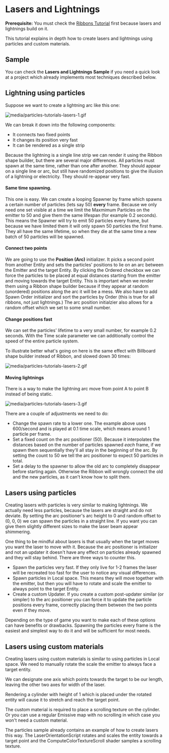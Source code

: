 # Lasers and Lightnings

**Prerequisite:** You must check the [Ribbons Tutorial](ribbons.md) first because lasers and lightnings build on it.

This tutorial explains in depth how to create lasers and lightnings using particles and custom materials.

## Sample

You can check the **Lasers and Lightnings Sample** if you need a quick look at a project which already implements most techniques described below.

## Lightning using particles

Suppose we want to create a lightning arc like this one:

![media/particles-tutorials-lasers-1.gif](media/particles-tutorials-lasers-1.gif)

We can break it down into the following components:
 - It connects two fixed points
 - It changes its position very fast
 - It can be rendered as a single strip
 
Because the lightning is a single line strip we can render it using the Ribbon shape builder, but there are several major differences. 
All particles must spawn at the same time, rather than one after another. 
They should appear on a single line or arc, but still have randomized positions to give the illusion of a lightning or electricity.
They should re-appear very fast.

#### Same time spawning.

This one is easy. We can create a looping Spawner by frame which spawns a certain number of particles (lets say 50) **every** frame. 
Because we only need one set visible at a time we limit the Maxmimum Particles on the emitter to 50 and give them the same lifespan (for example 0.2 seconds).
This means the Spawner will try to emit 50 particles every frame, but because we have limited them it will only spawn 50 particles the first frame.
They all have the same lifetime, so when they die at the same time a new batch of 50 particles will be spawned.

#### Connect two points

We are going to use the **Position (Arc)** initializer. It picks a second point from another Entity and sets the particles' positions to lie on an arc between the Emitter and the target Entity.
By clicking the Ordered checkbox we can force the particles to be placed at equal distances starting from the emitter and moving towards the target Entity.
This is important when we render them using a Ribbon shape builder because if they appear at random (unordered) positions along the arc it will be a mess. 
We also have to add Spawn Order initializer and sort the particles by Order (this is true for all ribbons, not just lightnings.)
The arc position initialzier also allows for a random offset which we set to some small number.

#### Change positions fast

We can set the particles' lifetime to a very small number, for example 0.2 seconds. With the Time scale parameter we can additionally control the speed of the entire particle system.


To illustrate better what's going on here is the same effect with Billboard shape builder instead of Ribbon, and slowed down 30 times:

![media/particles-tutorials-lasers-2.gif](media/particles-tutorials-lasers-2.gif)


#### Moving lightnings

There is a way to make the lightning arc move from point A to point B instead of being static.

![media/particles-tutorials-lasers-3.gif](media/particles-tutorials-lasers-3.gif)

There are a couple of adjustments we need to do:
 - Change the spawn rate to a lower one. The example above uses 600/second and is played at 0.1 time scale, which means around 1 particle per frame.
 - Set a fixed count on the arc positioner (50). Because it interpolates the distances based on the number of particles spawned *each* frame, if we spawn them sequentially they'll all stay in the beginning of the arc. By setting the count to 50 we tell the arc positioner to expect 50 particles in total.
 - Set a delay to the spawner to allow the old arc to completely disappear before starting again. Otherwise the Ribbon will wrongly connect the old and the new particles, as it can't know how to split them.


## Lasers using particles

Creating lasers with particles is very similar to making lightnings. We actually need less particles, because the lasers are straight and do not deviate. 
By setting the arc positioner's arc height to 0 and random offset to (0, 0, 0) we can spawn the particles in a straight line. If you want you can give them slightly different sizes to make the laser beam appear shimmering.

One thing to be mindful about lasers is that usually when the target moves you want the laser to move with it. Because the arc positioner is initializer and not an updater it doesn't have any effect on particles already spawned and they will stay behind. There are three ways to counter this.

- Spawn the particles very fast. If they only live for 1-2 frames the laser will be recreated too fast for the user to notice any visual differences.
- Spawn particles in Local space. This means they will move together with the emitter, but then you will have to rotate and scale the emitter to always point to the target Entity.
- Create a custom Updater. If you create a custom post-updater similar (or simpler) to the arc positioner you can force it to update the particle positions every frame, correctly placing them between the two points even if they move.

Depending on the type of game you want to make each of these options can have benefits or drawbacks. Spawning the particles every frame is the easiest and simplest way to do it and will be sufficient for most needs.


## Lasers using custom materials

Creating lasers using custom materials is similar to using particles in Local space. We need to manually rotate the scale the emitter to always face a target entity.

We can designate one axis which points towards the target to be our length, leaving the other two axes for width of the laser.

Rendering a cylinder with height of 1 which is placed under the rotated entity will cause it to stretch and reach the target point.

The custom material is required to place a scrolling texture on the cylinder. Or you can use a regular Emissive map with no scrolling in which case you won't need a custom material.

The particles sample already contains an example of how to create lasers this way. The LaserOrientationScript rotates and scales the entity towards a target point and the ComputeColorTextureScroll shader samples a scrolling texture.
